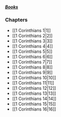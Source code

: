 ##### *[Books](--%20Bible%20--.md)*

### Chapters
- [[1 Corinthians 1|1]]
- [[1 Corinthians 2|2]]
- [[1 Corinthians 3|3]]
- [[1 Corinthians 4|4]]
- [[1 Corinthians 5|5]]
- [[1 Corinthians 6|6]]
- [[1 Corinthians 7|7]]
- [[1 Corinthians 8|8]]
- [[1 Corinthians 9|9]]
- [[1 Corinthians 10|10]]
- [[1 Corinthians 11|11]]
- [[1 Corinthians 12|12]]
- [[1 Corinthians 13|13]]
- [[1 Corinthians 14|14]]
- [[1 Corinthians 15|15]]
- [[1 Corinthians 16|16]]
